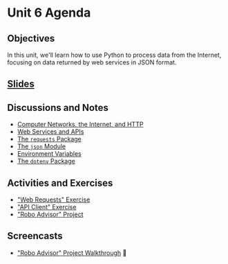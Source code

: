 # Unit 6 Agenda

## Objectives

In this unit, we'll learn how to use Python to process data from the Internet, focusing on data returned by web services in JSON format.

## [Slides](https://docs.google.com/presentation/d/19a6laWZbvOkF8IGF07vBuQMPZjXh3KOkwIXQBl7nves/edit?usp=sharing)

## Discussions and Notes

  + [Computer Networks, the Internet, and HTTP](/notes/networks.md)
  + [Web Services and APIs](/notes/apis.md)
  + [The `requests` Package](/notes/python/packages/requests.md)
  + [The `json` Module](/notes/python/modules/json.md)
  + [Environment Variables](/notes/environment-variables.md)
  + [The `dotenv` Package](/notes/python/packages/dotenv.md)

## Activities and Exercises

  + ["Web Requests" Exercise](/exercises/web-requests.md)
  + ["API Client" Exercise](/exercises/api-client.md)
  + ["Robo Advisor" Project](/projects/robo-advisor.md)

## Screencasts

  + ["Robo Advisor" Project Walkthrough](https://youtu.be/UXAVOP1oCog) :movie_camera:
